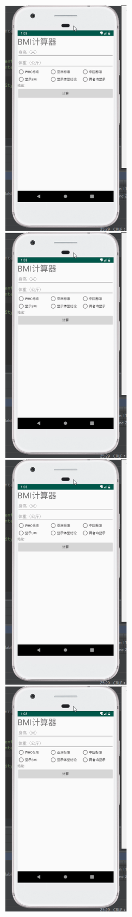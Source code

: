 ![image](./bmi_calc.gif)
![image](./bmi_calc.gif)
![avatar](bmi_calc.gif)
<img src="./bmi_calc.gif"/>